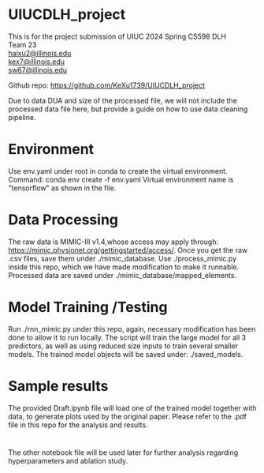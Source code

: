 # UIUCDLH_project
This is for the project submission of UIUC 2024 Spring CS598 DLH \
Team 23 \
haixu2@illinois.edu\
kex7@illinois.edu\
sw67@illinois.edu

Github repo: https://github.com/KeXu1739/UIUCDLH_project

Due to data DUA and size of the processed file, we will not include the processed data file here, but provide a guide on how to use data cleaning pipeline.

# Environment
Use env.yaml under root in conda to create the virtual environment.
Command: conda env create -f env.yaml
Virtual environment name is "tensorflow" as shown in the file.

# Data Processing
The raw data is MIMIC-III v1.4,whose access may apply through: https://mimic.physionet.org/gettingstarted/access/. Once you get the raw .csv files, save them under ./mimic_database. Use ./process_mimic.py inside this repo, which we have made modification to make it runnable.
Processed data are saved under ./mimic_database/mapped_elements.

# Model Training /Testing
Run ./rnn_mimic.py under this repo, again, necessary modification has been done to allow it to run locally. The script will train the large model for all 3 predictors, as well as using reduced size inputs to train several smaller models.
The trained model objects will be saved under: ./saved_models.

# Sample results
The provided Draft.ipynb file will load one of the trained model together with data, to generate plots used by the original paper. Please refer to the .pdf file in this repo for the analysis and results.

# 
The other notebook file will be used later for further analysis regarding hyperparameters and ablation study.
